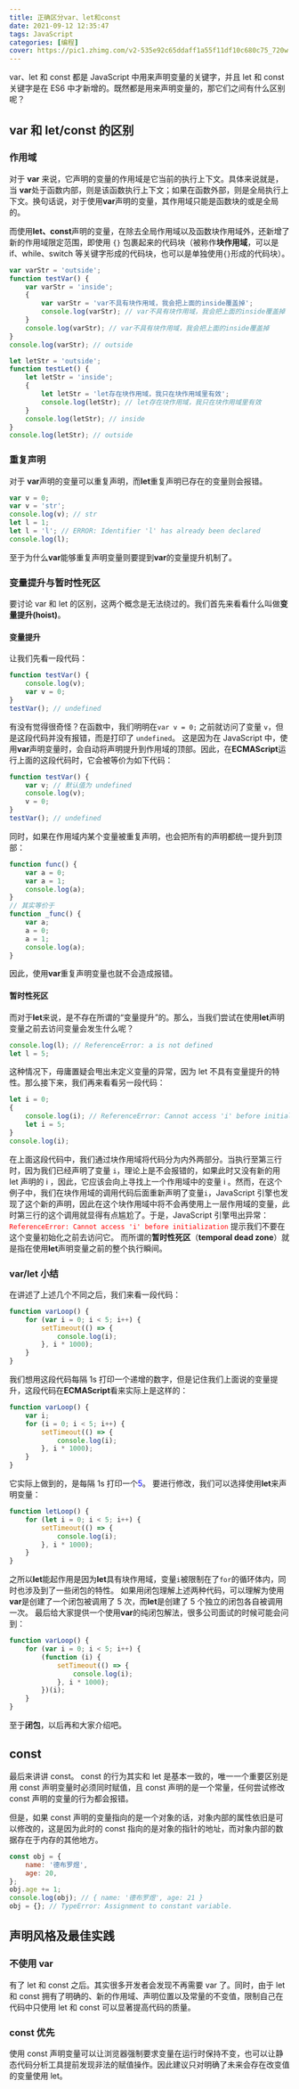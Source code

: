 ```yaml
---
title: 正确区分var、let和const
date: 2021-09-12 12:35:47
tags: JavaScript
categories: [编程]
cover: https://pic1.zhimg.com/v2-535e92c65ddaff1a55f11df10c680c75_720w.jpg?source=172ae18b
---
```


var、let 和 const 都是 JavaScript 中用来声明变量的关键字，并且 let 和 const 关键字是在 ES6 中才新增的。既然都是用来声明变量的，那它们之间有什么区别呢？

<!-- more -->

<!-- toc -->

## var 和 let/const 的区别

### 作用域

对于 **var** 来说，它声明的变量的作用域是它当前的执行上下文。具体来说就是，当 **var**处于函数内部，则是该函数执行上下文；如果在函数外部，则是全局执行上下文。换句话说，对于使用**var**声明的变量，其作用域只能是函数块的或是全局的。

而使用**let、const**声明的变量，在除去全局作用域以及函数块作用域外，还新增了新的作用域限定范围，即使用 `{}` 包裹起来的代码块（被称作**块作用域**，可以是 if、while、switch 等关键字形成的代码块，也可以是单独使用`{}`形成的代码块）。

```js
var varStr = 'outside';
function testVar() {
	var varStr = 'inside';
	{
		var varStr = 'var不具有块作用域，我会把上面的inside覆盖掉';
		console.log(varStr); // var不具有块作用域，我会把上面的inside覆盖掉
	}
	console.log(varStr); // var不具有块作用域，我会把上面的inside覆盖掉
}
console.log(varStr); // outside
```

```js
let letStr = 'outside';
function testLet() {
	let letStr = 'inside';
	{
		let letStr = 'let存在块作用域，我只在块作用域里有效';
		console.log(letStr); // let存在块作用域，我只在块作用域里有效
	}
	console.log(letStr); // inside
}
console.log(letStr); // outside
```

### 重复声明

对于 **var**声明的变量可以重复声明，而**let**重复声明已存在的变量则会报错。

```js
var v = 0;
var v = 'str';
console.log(v); // str
let l = 1;
let l = 'l'; // ERROR: Identifier 'l' has already been declared
console.log(l);
```

至于为什么**var**能够重复声明变量则要提到**var**的变量提升机制了。

### 变量提升与暂时性死区

要讨论 var 和 let 的区别，这两个概念是无法绕过的。我们首先来看看什么叫做**变量提升(hoist)**。

#### 变量提升

让我们先看一段代码：

```js
function testVar() {
	console.log(v);
	var v = 0;
}
testVar(); // undefined
```

有没有觉得很奇怪？在函数中，我们明明在`var v = 0;` 之前就访问了变量 `v`，但是这段代码并没有报错，而是打印了 `undefined`。
这是因为在 JavaScript 中，使用**var**声明变量时，会自动将声明提升到作用域的顶部。因此，在**ECMAScript**运行上面的这段代码时，它会被等价为如下代码：

```js
function testVar() {
	var v; // 默认值为 undefined
	console.log(v);
	v = 0;
}
testVar(); // undefined
```

同时，如果在作用域内某个变量被重复声明，也会把所有的声明都统一提升到顶部：

```js
function func() {
	var a = 0;
	var a = 1;
	console.log(a);
}
// 其实等价于
function _func() {
	var a;
	a = 0;
	a = 1;
	console.log(a);
}
```

因此，使用**var**重复声明变量也就不会造成报错。

#### 暂时性死区

而对于**let**来说，是不存在所谓的“变量提升”的。那么，当我们尝试在使用**let**声明变量之前去访问变量会发生什么呢？

```js
console.log(l); // ReferenceError: a is not defined
let l = 5;
```

这种情况下，毋庸置疑会甩出未定义变量的异常，因为 let 不具有变量提升的特性。那么接下来，我们再来看看另一段代码：

```js
let i = 0;
{
	console.log(i); // ReferenceError: Cannot access 'i' before initialization
	let i = 5;
}
console.log(i);
```

在上面这段代码中，我们通过块作用域将代码分为内外两部分。当执行至第三行时，因为我们已经声明了变量 `i`，理论上是不会报错的，如果此时又没有新的用 let 声明的 i ，因此，它应该会向上寻找上一个作用域中的变量 i 。然而，在这个例子中，我们在块作用域的调用代码后面重新声明了变量`i`，JavaScript 引擎也发现了这个新的声明，因此在这个块作用域中将不会再使用上一层作用域的变量，此时第三行的这个调用就显得有点尴尬了。于是，JavaScript 引擎甩出异常：<span style="color: red;">`ReferenceError: Cannot access 'i' before initialization`</span>
提示我们不要在这个变量初始化之前去访问它。
而所谓的**暂时性死区**（**temporal dead zone**）就是指在使用**let**声明变量之前的整个执行瞬间。

### var/let 小结

在讲述了上述几个不同之后，我们来看一段代码：

```js
function varLoop() {
	for (var i = 0; i < 5; i++) {
		setTimeout(() => {
			console.log(i);
		}, i * 1000);
	}
}
```

我们想用这段代码每隔 1s 打印一个递增的数字，但是记住我们上面说的变量提升，这段代码在**ECMAScript**看来实际上是这样的：

```js
function varLoop() {
	var i;
	for (i = 0; i < 5; i++) {
		setTimeout(() => {
			console.log(i);
		}, i * 1000);
	}
}
```

它实际上做到的，是每隔 1s 打印一个<span style="color: blue;">5</span>。
要进行修改，我们可以选择使用**let**来声明变量：

```js
function letLoop() {
	for (let i = 0; i < 5; i++) {
		setTimeout(() => {
			console.log(i);
		}, i * 1000);
	}
}
```

之所以**let**能起作用是因为**let**具有块作用域，变量`i`被限制在了`for`的循环体内，同时也涉及到了一些闭包的特性。
如果用闭包理解上述两种代码，可以理解为使用**var**是创建了一个闭包被调用了 5 次，而**let**是创建了 5 个独立的闭包各自被调用一次。
最后给大家提供一个使用**var**的纯闭包解法，很多公司面试的时候可能会问到：

```js
function varLoop() {
	for (var i = 0; i < 5; i++) {
		(function (i) {
			setTimeout(() => {
				console.log(i);
			}, i * 1000);
		})(i);
	}
}
```

至于**闭包**，以后再和大家介绍吧。

## const

最后来讲讲 const。
const 的行为其实和 let 是基本一致的，唯一一个重要区别是用 const 声明变量时必须同时赋值，且 const 声明的是一个常量，任何尝试修改 const 声明的变量的行为都会报错。

但是，如果 const 声明的变量指向的是一个对象的话，对象内部的属性依旧是可以修改的，这是因为此时的 const 指向的是对象的指针的地址，而对象内部的数据存在于内存的其他地方。

```js
const obj = {
	name: '德布罗煜',
	age: 20,
};
obj.age += 1;
console.log(obj); // { name: '德布罗煜', age: 21 }
obj = {}; // TypeError: Assignment to constant variable.
```

## 声明风格及最佳实践

### 不使用 var

有了 let 和 const 之后。其实很多开发者会发现不再需要 var 了。同时，由于 let 和 const 拥有了明确的、新的作用域、声明位置以及常量的不变值，限制自己在代码中只使用 let 和 const 可以显著提高代码的质量。

### const 优先

使用 const 声明变量可以让浏览器强制要求变量在运行时保持不变，也可以让静态代码分析工具提前发现非法的赋值操作。因此建议只对明确了未来会存在改变值的变量使用 let。
